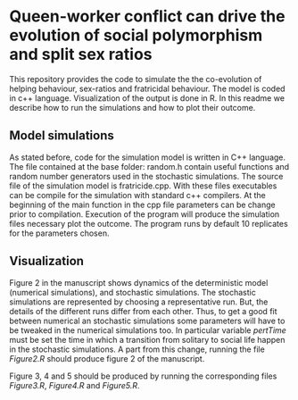 # Queen-worker conflict can drive the evolution of social polymorphism and split sex ratios

This repository provides the code to simulate the the co-evolution of helping
behaviour, sex-ratios and fratricidal behaviour. The model is
coded in c++ language. Visualization of the output is done in R. In this readme 
we describe how to run the simulations and how to plot their outcome. 

## Model simulations

As stated before, code for the simulation model is written in C++ language. 
The file contained at the base folder: random.h contain useful functions and 
random number generators used in the stochastic simulations. 
The source file of the simulation model is fratricide.cpp.
With these files executables can be compile for the simulation with standard c++
compilers. At the beginning of the main function in the cpp file parameters can 
be change prior to compilation. Execution of the program will produce the 
simulation files necessary plot the outcome. The program runs by default 10 
replicates for the parameters chosen. 

## Visualization

Figure 2 in the manuscript shows dynamics of the deterministic model (numerical
simulations), and stochastic simulations. The stochastic simulations are 
represented by choosing a representative run. But, the details of the different runs 
differ from each other. Thus, to get a good fit between numerical an stochastic 
simulations some parameters will have to be tweaked in the numerical 
simulations too. In particular variable *pertTime* must be set the time in which 
a transition from solitary to social life happen in the stochastic simulations. 
A part from this change, running the file *Figure2.R* should produce figure 2 of 
the manuscript. 

Figure 3, 4 and 5 should be produced by running the corresponding files 
*Figure3.R*, *Figure4.R* and *Figure5.R*.  
